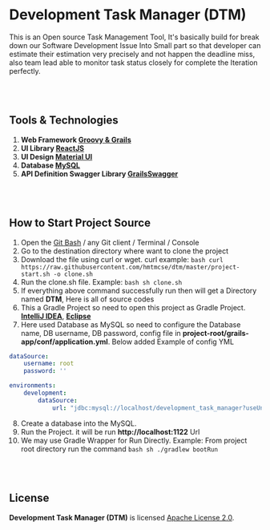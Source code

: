 # Development Task Manager (DTM)
This is an Open source Task Management Tool, It's basically build for break down our Software Development Issue Into Small part
so that developer can estimate their estimation very precisely and not happen the deadline miss, also team lead able to monitor
task status closely for complete the Iteration perfectly. 


<br/>
<br/>

## Tools & Technologies
1. **Web Framework [Groovy & Grails](https://grails.org/)**
2. **UI Library [ReactJS](https://reactjs.org/)**
3. **UI Design [Material UI](https://material-ui.com/)**
4. **Database [MySQL](https://www.mysql.com/)**
5. **API Definition Swagger Library [GrailsSwagger](https://github.com/hmtmcse/grails-swagger/)**


<br/>
<br/>

## How to Start Project Source
1. Open the [Git Bash](https://git-scm.com/downloads) / any Git client / Terminal / Console
2. Go to the destination directory where want to clone the project
3. Download the file using curl or wget. curl example: ```bash curl https://raw.githubusercontent.com/hmtmcse/dtm/master/project-start.sh -o clone.sh```
4. Run the clone.sh file. Example: ```bash sh clone.sh```
5. If everything above command successfully run then will get a Directory named **DTM**, Here is all of source codes
6. This a Gradle Project so need to open this project as Gradle Project. **[IntelliJ IDEA](https://www.jetbrains.com/idea/download)**, **[Eclipse](https://www.eclipse.org/downloads/)**
7. Here used Database as MySQL so need to configure the Database name, DB username, DB password, config file in **project-root/grails-app/conf/application.yml**. Below added Example of config YML
```yaml
dataSource:
    username: root
    password: ''

environments:
    development:
        dataSource:
            url: "jdbc:mysql://localhost/development_task_manager?useUnicode=yes&characterEncoding=UTF-8"    
```
8. Create a database into the MySQL.
9. Run the Project. it will be run **http://localhost:1122** Url
10. We may use Gradle Wrapper for Run Directly. Example: From project root directory run the command ```bash sh ./gradlew bootRun```





<br/>
<br/>

License
-------
**Development Task Manager (DTM)** is licensed [Apache License 2.0](http://www.apache.org/licenses/LICENSE-2.0).

